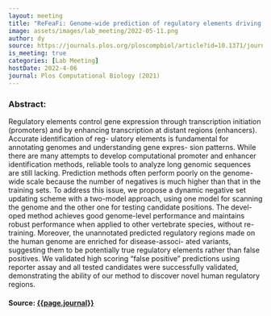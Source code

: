 ```yaml
---
layout: meeting
title: "ReFeaFi: Genome-wide prediction of regulatory elements driving transcription initiation"
image: assets/images/lab_meeting/2022-05-11.png
author: dy
source: https://journals.plos.org/ploscompbiol/article?id=10.1371/journal.pcbi.1009376
is_meeting: true
categories: [Lab Meeting]
hostDate: 2022-4-06
journal: Plos Computational Biology (2021)
---
```

### Abstract:
Regulatory elements control gene expression through transcription initiation (promoters) and by enhancing transcription at distant regions (enhancers). Accurate identification of reg- ulatory elements is fundamental for annotating genomes and understanding gene expres- sion patterns. While there are many attempts to develop computational promoter and enhancer identification methods, reliable tools to analyze long genomic sequences are still lacking. Prediction methods often perform poorly on the genome-wide scale because the number of negatives is much higher than that in the training sets. To address this issue, we propose a dynamic negative set updating scheme with a two-model approach, using one model for scanning the genome and the other one for testing candidate positions. The devel- oped method achieves good genome-level performance and maintains robust performance when applied to other vertebrate species, without re-training. Moreover, the unannotated predicted regulatory regions made on the human genome are enriched for disease-associ- ated variants, suggesting them to be potentially true regulatory elements rather than false positives. We validated high scoring “false positive” predictions using reporter assay and all tested candidates were successfully validated, demonstrating the ability of our method to discover novel human regulatory regions.

#### Source: [{{page.journal}}]({{page.source}})
